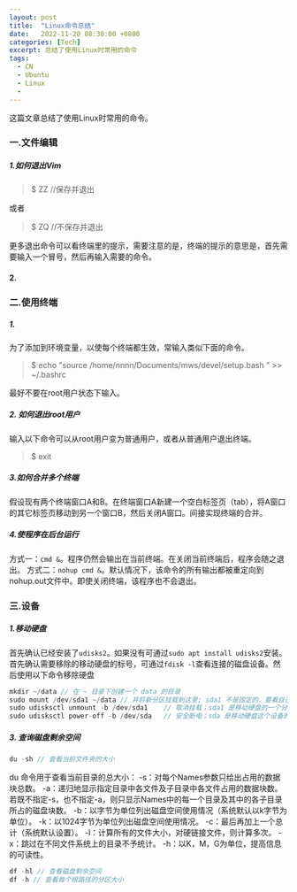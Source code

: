 ```yaml
---
layout: post
title:  "Linux命令总结"
date:   2022-11-20 08:30:00 +0800
categories: [Tech]
excerpt: 总结了使用Linux时常用的命令
tags:
  - CN
  - Ubuntu 
  - Linux
  - 
---
```


这篇文章总结了使用Linux时常用的命令。

### 一.文件编辑

##### 1.如何退出Vim

>$ ZZ  //保存并退出

或者

>$ ZQ  //不保存并退出

更多退出命令可以看终端里的提示，需要注意的是，终端的提示的意思是，首先需要输入一个冒号，然后再输入需要的命令。

#### 2.

### 二.使用终端

##### 1. 
为了添加到环境变量，以使每个终端都生效，常输入类似下面的命令。
>$ echo "source /home/nnnn/Documents/mws/devel/setup.bash " >> ~/.bashrc

最好不要在root用户状态下输入。

##### 2. 如何退出root用户
输入以下命令可以从root用户变为普通用户，或者从普通用户退出终端。
>$ exit

##### 3.如何合并多个终端
假设现有两个终端窗口A和B。在终端窗口A新建一个空白标签页（tab），将A窗口的其它标签页移动到另一个窗口B，然后关闭A窗口。间接实现终端的合并。

##### 4.使程序在后台运行
方式一：`cmd &`。程序仍然会输出在当前终端。在关闭当前终端后，程序会随之退出。
方式二：`nohup cmd &`。默认情况下，该命令的所有输出都被重定向到nohup.out文件中。即使关闭终端，该程序也不会退出。

### 三.设备
##### 1.移动硬盘
首先确认已经安装了`udisks2`。如果没有可通过`sudo apt install udisks2`安装。首先确认需要移除的移动硬盘的标号，可通过`fdisk -l`查看连接的磁盘设备。然后使用以下命令移除硬盘
```C++
mkdir ~/data // 在 ~ 目录下创建一个 data 的目录
sudo mount /dev/sda1 ~/data // 并将新分区挂载到这里; sda1 不是固定的，要看自己的硬盘盘符; 硬盘中的文件放在打开文件夹 data 中
sudo udisksctl unmount -b /dev/sda1    // 取消挂载；sda1 是移动硬盘的一个分区的名称，第一个分区通常以`1`结尾，第二个及之后的以此类推；
sudo udisksctl power-off -b /dev/sda   // 安全断电；sda 是移动硬盘这个设备的名称
```
##### 3. 查询磁盘剩余空间

```C++
du -sh // 查看当前文件夹的大小
```
du 命令用于查看当前目录的总大小：
-s：对每个Names参数只给出占用的数据块总数。
-a：递归地显示指定目录中各文件及子目录中各文件占用的数据块数。若既不指定-s，也不指定-a，则只显示Names中的每一个目录及其中的各子目录所占的磁盘块数。
-b：以字节为单位列出磁盘空间使用情况（系统默认以k字节为单位）。
-k：以1024字节为单位列出磁盘空间使用情况。
-c：最后再加上一个总计（系统默认设置）。
-l：计算所有的文件大小，对硬链接文件，则计算多次。
-x：跳过在不同文件系统上的目录不予统计。
-h：以K，M，G为单位，提高信息的可读性。

```C++
df -hl // 查看磁盘剩余空间
df -h // 查看每个根路径的分区大小
```
